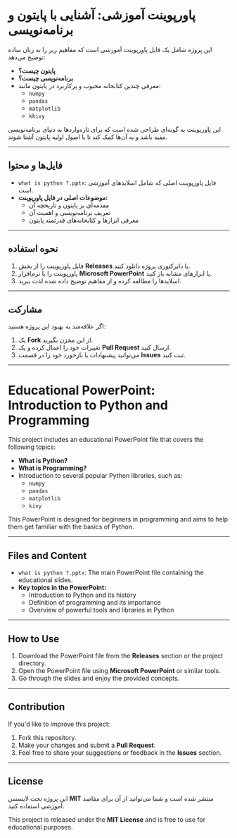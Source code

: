 # پاورپوینت آموزشی: آشنایی با پایتون و برنامه‌نویسی

این پروژه شامل یک فایل پاورپوینت آموزشی است که مفاهیم زیر را به زبان ساده توضیح می‌دهد:
- **پایتون چیست؟** 
- **برنامه‌نویسی چیست؟**
- معرفی چندین کتابخانه محبوب و پرکاربرد در پایتون مانند:
  - `numpy`
  - `pandas`
  - `matplotlib`
  - `kkivy`

این پاورپوینت به گونه‌ای طراحی شده است که برای تازه‌واردها به دنیای برنامه‌نویسی مفید باشد و به آن‌ها کمک کند تا با اصول اولیه پایتون آشنا شوند.

---

## فایل‌ها و محتوا
- `what is python ?.pptx`: فایل پاورپوینت اصلی که شامل اسلایدهای آموزشی است.
- **موضوعات اصلی در فایل پاورپوینت:**
  - مقدمه‌ای بر پایتون و تاریخچه آن
  - تعریف برنامه‌نویسی و اهمیت آن
  - معرفی ابزارها و کتابخانه‌های قدرتمند پایتون

---

## نحوه استفاده
1. فایل پاورپوینت را از بخش **Releases** یا دایرکتوری پروژه دانلود کنید.
2. پاورپوینت را با نرم‌افزار **Microsoft PowerPoint** یا ابزارهای مشابه باز کنید.
3. اسلایدها را مطالعه کرده و از مفاهیم توضیح داده شده لذت ببرید.

---

## مشارکت
اگر علاقه‌مند به بهبود این پروژه هستید:
1. یک **Fork** از این مخزن بگیرید.
2. تغییرات خود را اعمال کرده و یک **Pull Request** ارسال کنید.
3. می‌توانید پیشنهادات یا بازخورد خود را در قسمت **Issues** ثبت کنید.

---

# Educational PowerPoint: Introduction to Python and Programming

This project includes an educational PowerPoint file that covers the following topics:
- **What is Python?**
- **What is Programming?**
- Introduction to several popular Python libraries, such as:
  - `numpy`
  - `pandas`
  - `matplotlib`
  - `kivy`

This PowerPoint is designed for beginners in programming and aims to help them get familiar with the basics of Python.

---

## Files and Content
- `what is python ?.pptx`: The main PowerPoint file containing the educational slides.
- **Key topics in the PowerPoint:**
  - Introduction to Python and its history
  - Definition of programming and its importance
  - Overview of powerful tools and libraries in Python

---

## How to Use
1. Download the PowerPoint file from the **Releases** section or the project directory.
2. Open the PowerPoint file using **Microsoft PowerPoint** or similar tools.
3. Go through the slides and enjoy the provided concepts.

---

## Contribution
If you'd like to improve this project:
1. Fork this repository.
2. Make your changes and submit a **Pull Request**.
3. Feel free to share your suggestions or feedback in the **Issues** section.

---

## License
این پروژه تحت لایسنس **MIT** منتشر شده است و شما می‌توانید از آن برای مقاصد آموزشی استفاده کنید.

This project is released under the **MIT License** and is free to use for educational purposes.
